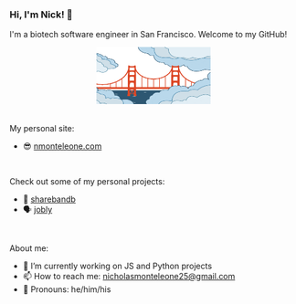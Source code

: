 ### Hi, I'm Nick! 👋

<!--
**nickmonteleone/nickmonteleone** is a ✨ _special_ ✨ repository because its `README.md` (this file) appears on your GitHub profile.
-->

 I'm a biotech software engineer in San Francisco. Welcome to my GitHub!

<div style="text-align:center">
    <img alt="San Francisco" src="./sf.gif" width="200" height="100"/>
</div>

<br>

My personal site:
- 😎 [nmonteleone.com](https://nmonteleone.com)

<br>

Check out some of my personal projects:
- 🏡 [sharebandb](https://sharebandb.nmonteleone.com)
- 🗣️ [jobly](https://jobly.nmonteleone.com)

<br>

About me:
- 🔭 I’m currently working on JS and Python projects
- 📫 How to reach me: nicholasmonteleone25@gmail.com
- 🙂 Pronouns: he/him/his
